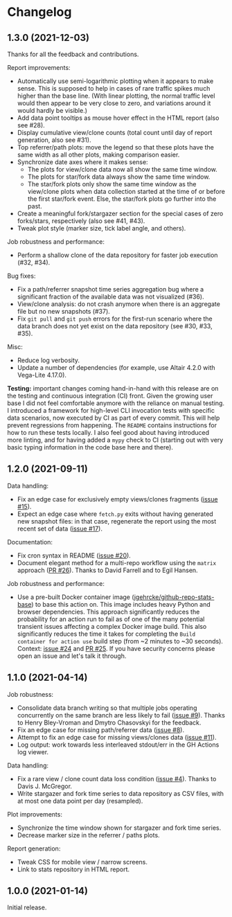 # Changelog

## 1.3.0 (2021-12-03)

Thanks for all the feedback and contributions.

Report improvements:

* Automatically use semi-logarithmic plotting when it appears to make sense. This is supposed to help in cases of rare traffic spikes much higher than the base line. (With linear plotting, the normal traffic level would then appear to be very close to zero, and variations around it would hardly be visible.)
* Add data point tooltips as mouse hover effect in the HTML report (also see #28).
* Display cumulative view/clone counts (total count until day of report generation, also see #31).
* Top referrer/path plots: move the legend so that these plots have the same width as all other plots, making comparison easier.
* Synchronize date axes where it makes sense:
  * The plots for view/clone data now all show the same time window.
  * The plots for star/fork data always show the same time window.
  * The star/fork plots only show the same time window as the view/clone plots when data collection started at the time of or before the first star/fork event. Else, the star/fork plots go further into the past.
* Create a meaningful fork/stargazer section for the special cases of zero forks/stars, respectively (also see #41, #43).
* Tweak plot style (marker size, tick label angle, and others).

Job robustness and performance:

* Perform a shallow clone of the data repository for faster job execution (#32, #34).

Bug fixes:

* Fix a path/referrer snapshot time series aggregation bug where a significant fraction of the available data was not visualized (#36).
* View/clone analysis: do not crash anymore when there is an aggregate file but no new snapshots (#37).
* Fix `git pull` and `git push` errors for the first-run scenario where the data branch does not yet exist on the data repository (see #30, #33, #35).

Misc:

* Reduce log verbosity.
* Update a number of dependencies (for example, use Altair 4.2.0 with Vega-Lite 4.17.0).

**Testing:** important changes coming hand-in-hand with this release are on the testing and continuous integration (CI) front.
Given the growing user base I did not feel comfortable anymore with the reliance on manual testing.
I introduced a framework for high-level CLI invocation tests with specific data scenarios, now executed by CI as part of every commit.
This will help prevent regressions from happening.
The `README` contains instructions for how to run these tests locally.
I also feel good about having introduced more linting, and for having added a `mypy` check to CI (starting out with very basic typing information in the code base here and there).

## 1.2.0 (2021-09-11)

Data handling:

* Fix an edge case for exclusively empty views/clones fragments ([issue #15](https://github.com/jgehrcke/github-repo-stats/issues/15)).
* Expect an edge case where `fetch.py` exits without having generated new snapshot files: in that case, regenerate the report using the most recent set of data ([issue #17](https://github.com/jgehrcke/github-repo-stats/issues/17)).

Documentation:

* Fix cron syntax in README ([issue #20](https://github.com/jgehrcke/github-repo-stats/issues/20)).
* Document elegant method for a multi-repo workflow using the `matrix` approach ([PR #26](https://github.com/jgehrcke/github-repo-stats/pull/26)). Thanks to David Farrell and to Egil Hansen.

Job robustness and performance:

* Use a pre-built Docker container image ([jgehrcke/github-repo-stats-base](https://hub.docker.com/r/jgehrcke/github-repo-stats-base)) to base this action on. This image includes heavy Python and browser dependencies. This approach significantly reduces the probability for an action run to fail as of one of the many potential transient issues affecting a complex Docker image build. This also significantly reduces the time it takes for completing the `Build container for action use` build step (from ~2 minutes to ~30 seconds). Context: [issue #24](https://github.com/jgehrcke/github-repo-stats/issues/24) and [PR #25](https://github.com/jgehrcke/github-repo-stats/pull/25). If you have security concerns please open an issue and let's talk it through.

## 1.1.0 (2021-04-14)

Job robustness:

* Consolidate data branch writing so that multiple jobs operating concurrently on the same branch are less likely to fail ([issue #9](https://github.com/jgehrcke/github-repo-stats/issues/9)). Thanks to Henry Bley-Vroman and Dmytro Chasovskyi for the feedback.
* Fix an edge case for missing path/referrer data ([issue #8](https://github.com/jgehrcke/github-repo-stats/issues/8)).
* Attempt to fix an edge case for missing views/clones data ([issue #11](https://github.com/jgehrcke/github-repo-stats/issues/11)).
* Log output: work towards less interleaved stdout/err in the GH Actions log viewer.

Data handling:

* Fix a rare view / clone count data loss condition ([issue #4](https://github.com/jgehrcke/github-repo-stats/issues/4)). Thanks to Davis J. McGregor.
* Write stargazer and fork time series to data repository as CSV files, with at most one data point per day (resampled).

Plot improvements:

* Synchronize the time window shown for stargazer and fork time series.
* Decrease marker size in the referrer / paths plots.

Report generation:

* Tweak CSS for mobile view / narrow screens.
* Link to stats repository in HTML report.

## 1.0.0 (2021-01-14)

Initial release.
